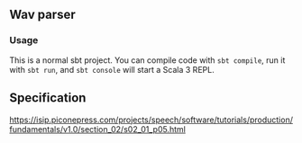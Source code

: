 ## Wav parser

### Usage

This is a normal sbt project. You can compile code with `sbt compile`, run it with `sbt run`, and `sbt console` will start a Scala 3 REPL.


## Specification
https://isip.piconepress.com/projects/speech/software/tutorials/production/fundamentals/v1.0/section_02/s02_01_p05.html